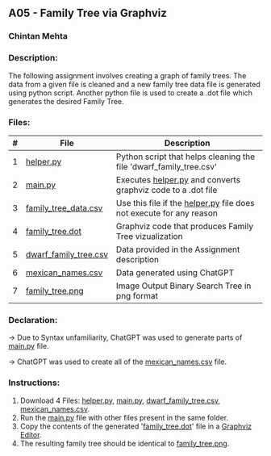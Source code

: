 ## A05 - Family Tree via Graphviz
### Chintan Mehta

### Description:
The following assignment involves creating a graph of family trees. The data from a given file is cleaned and a new family tree data file is generated using python script. Another python file is used to create a .dot file which generates the desired Family Tree.

### Files:

|   #   | File     | Description                                      |
| :---: | -------- | ------------------------------------------------ |
|   1   | [helper.py](https://github.com/chill-chin/4883-Software-Tools/blob/main/Assignments/A05/helper.py)  | Python script that helps cleaning the file 'dwarf_family_tree.csv' |
|   2   | [main.py](https://github.com/chill-chin/4883-Software-Tools/blob/main/Assignments/A05/main.py)    | Executes [helper.py](https://github.com/chill-chin/4883-Software-Tools/blob/main/Assignments/A05/helper.py) and converts graphviz code to a .dot file |
|   3   | [family_tree_data.csv](https://github.com/chill-chin/4883-Software-Tools/blob/main/Assignments/A05/family_tree_data.csv) | Use this file if the [helper.py](https://github.com/chill-chin/4883-Software-Tools/blob/main/Assignments/A05/helper.py) file does not execute for any reason |
|   4   | [family_tree.dot](https://github.com/chill-chin/4883-Software-Tools/blob/main/Assignments/A05/family_tree.dot) | Graphviz code that produces Family Tree vizualization  |
|   5   | [dwarf_family_tree.csv](https://github.com/chill-chin/4883-Software-Tools/blob/main/Assignments/A05/dwarf_family_tree.csv)  | Data provided in the Assignment description    |
|   6   | [mexican_names.csv](https://github.com/chill-chin/4883-Software-Tools/blob/main/Assignments/A05/mexican_names.csv)      | Data generated using ChatGPT   |
|   7   | [family_tree.png](https://github.com/chill-chin/4883-Software-Tools/blob/main/Assignments/A05/family_tree.png) | Image Output Binary Search Tree in png format |

### Declaration:
-> Due to Syntax unfamiliarity, ChatGPT was used to generate parts of [main.py](https://github.com/chill-chin/4883-Software-Tools/blob/main/Assignments/A05/main.py) file.

-> ChatGPT was used to create all of the [mexican_names.csv](https://github.com/chill-chin/4883-Software-Tools/blob/main/Assignments/A05/mexican_names.csv) file.

### Instructions:
1. Download 4 Files: [helper.py](https://github.com/chill-chin/4883-Software-Tools/blob/main/Assignments/A05/helper.py), [main.py](https://github.com/chill-chin/4883-Software-Tools/blob/main/Assignments/A05/main.py), [dwarf_family_tree.csv](https://github.com/chill-chin/4883-Software-Tools/blob/main/Assignments/A05/dwarf_family_tree.csv), [mexican_names.csv](https://github.com/chill-chin/4883-Software-Tools/blob/main/Assignments/A05/mexican_names.csv).
2. Run the [main.py](https://github.com/chill-chin/4883-Software-Tools/blob/main/Assignments/A05/main.py) file with other files present in the same folder.
3. Copy the contents of the generated '[family_tree.dot](https://github.com/chill-chin/4883-Software-Tools/blob/main/Assignments/A05/family_tree.dot)' file in a [Graphviz Editor](https://dreampuf.github.io/GraphvizOnline/).
4. The resulting family tree should be identical to [family_tree.png](https://github.com/chill-chin/4883-Software-Tools/blob/main/Assignments/A05/family_tree.png).
